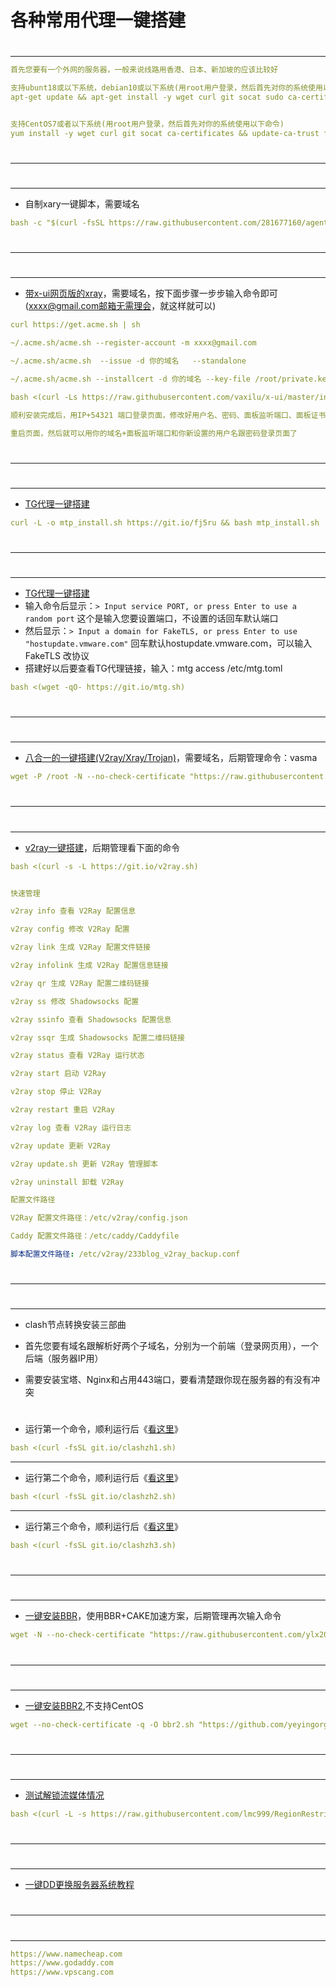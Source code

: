# 各种常用代理一键搭建
#
---
```yaml
首先您要有一个外网的服务器，一般来说线路用香港、日本、新加坡的应该比较好

支持ubunt18或以下系统，debian10或以下系统(用root用户登录，然后首先对你的系统使用以下命令)
apt-get update && apt-get install -y wget curl git socat sudo ca-certificates && update-ca-certificates


支持CentOS7或者以下系统(用root用户登录，然后首先对你的系统使用以下命令)
yum install -y wget curl git socat ca-certificates && update-ca-trust force-enable && yum update -y

```
#
---
#
---
- 自制xary一键脚本，需要域名
```yaml
bash -c "$(curl -fsSL https://raw.githubusercontent.com/281677160/agent/main/xray_install.sh)"
```
#
---
#
---
- [带x-ui网页版的xray](https://github.com/vaxilu/x-ui)，需要域名，按下面步骤一步步输入命令即可(xxxx@gmail.com邮箱无需理会，就这样就可以)
```yaml
curl https://get.acme.sh | sh

~/.acme.sh/acme.sh --register-account -m xxxx@gmail.com

~/.acme.sh/acme.sh  --issue -d 你的域名   --standalone

~/.acme.sh/acme.sh --installcert -d 你的域名 --key-file /root/private.key --fullchain-file /root/cert.crt

bash <(curl -Ls https://raw.githubusercontent.com/vaxilu/x-ui/master/install.sh)

顺利安装完成后，用IP+54321 端口登录页面，修改好用户名、密码、面板监听端口、面板证书公钥文件路径、面板证书密钥文件路径

重启页面，然后就可以用你的域名+面板监听端口和你新设置的用户名跟密码登录页面了
```
#
---
#
---
- [TG代理一键搭建](https://github.com/seriyps/mtproto_proxy)
```yaml
curl -L -o mtp_install.sh https://git.io/fj5ru && bash mtp_install.sh
```
#
---
#
---
- [TG代理一键搭建](https://github.com/cutelua/mtg-dist)
- 输入命令后显示：`> Input service PORT, or press Enter to use a random port` 这个是输入您要设置端口，不设置的话回车默认端口
- 然后显示：`> Input a domain for FakeTLS, or press Enter to use "hostupdate.vmware.com"` 回车默认hostupdate.vmware.com，可以输入 FakeTLS 改协议
- 搭建好以后要查看TG代理链接，输入：mtg access /etc/mtg.toml
```yaml
bash <(wget -qO- https://git.io/mtg.sh)
```
#
---
#
---
- [八合一的一键搭建(V2ray/Xray/Trojan)](https://github.com/mack-a/v2ray-agent)，需要域名，后期管理命令：vasma
```yaml
wget -P /root -N --no-check-certificate "https://raw.githubusercontent.com/mack-a/v2ray-agent/master/install.sh" && chmod 700 /root/install.sh && /root/install.sh
```
#
---
#
---
- [v2ray一键搭建](https://github.com/gms1979/v2ray)，后期管理看下面的命令
```yaml
bash <(curl -s -L https://git.io/v2ray.sh)
```
```yaml

快速管理

v2ray info 查看 V2Ray 配置信息

v2ray config 修改 V2Ray 配置

v2ray link 生成 V2Ray 配置文件链接

v2ray infolink 生成 V2Ray 配置信息链接

v2ray qr 生成 V2Ray 配置二维码链接

v2ray ss 修改 Shadowsocks 配置

v2ray ssinfo 查看 Shadowsocks 配置信息

v2ray ssqr 生成 Shadowsocks 配置二维码链接

v2ray status 查看 V2Ray 运行状态

v2ray start 启动 V2Ray

v2ray stop 停止 V2Ray

v2ray restart 重启 V2Ray

v2ray log 查看 V2Ray 运行日志

v2ray update 更新 V2Ray

v2ray update.sh 更新 V2Ray 管理脚本

v2ray uninstall 卸载 V2Ray

配置文件路径

V2Ray 配置文件路径：/etc/v2ray/config.json

Caddy 配置文件路径：/etc/caddy/Caddyfile

脚本配置文件路径: /etc/v2ray/233blog_v2ray_backup.conf
```
#
---
#
---
- clash节点转换安装三部曲

- 首先您要有域名跟解析好两个子域名，分别为一个前端（登录网页用），一个后端（服务器IP用）
- 需要安装宝塔、Nginx和占用443端口，要看清楚跟你现在服务器的有没有冲突
#
- 运行第一个命令，顺利运行后《[看这里](https://github.com/281677160/agent/blob/main/doc/taota01.png)》
```yaml
bash <(curl -fsSL git.io/clashzh1.sh)
```
---
- 运行第二个命令，顺利运行后《[看这里](https://github.com/281677160/agent/blob/main/doc/clash.md)》
```yaml
bash <(curl -fsSL git.io/clashzh2.sh)
```
---
- 运行第三个命令，顺利运行后《[看这里](https://github.com/281677160/agent/blob/main/doc/taota13.png)》
```yaml
bash <(curl -fsSL git.io/clashzh3.sh)
```
#
---
#
---
- [一键安装BBR](https://github.com/ylx2016/Linux-NetSpeed)，使用BBR+CAKE加速方案，后期管理再次输入命令
```yaml
wget -N --no-check-certificate "https://raw.githubusercontent.com/ylx2016/Linux-NetSpeed/master/tcp.sh" && chmod +x tcp.sh && ./tcp.sh
```
#
---
#
---
- [一键安装BBR2](https://github.com/yeyingorg/bbr2.sh),不支持CentOS
```yaml
wget --no-check-certificate -q -O bbr2.sh "https://github.com/yeyingorg/bbr2.sh/raw/master/bbr2.sh" && chmod +x bbr2.sh && bash bbr2.sh auto
```
#
---
#
---
- [测试解锁流媒体情况](https://github.com/lmc999/RegionRestrictionCheck)
```yaml
bash <(curl -L -s https://raw.githubusercontent.com/lmc999/RegionRestrictionCheck/main/check.sh)
```
#
---
#
---
- [一键DD更换服务器系统教程](https://www.moeelf.com/archives/293.html)
#
---
#
---
```yaml
https://www.namecheap.com
https://www.godaddy.com
https://www.vpscang.com
```
